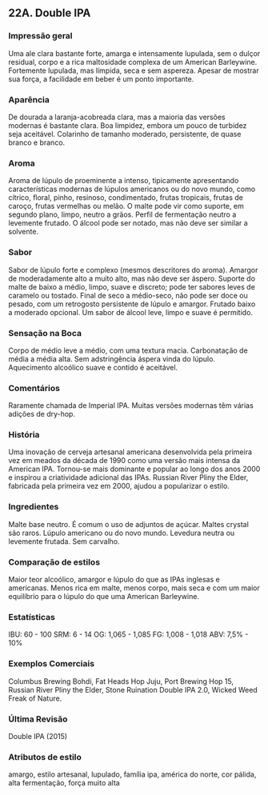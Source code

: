 ## 22A. Double IPA

### Impressão geral

Uma ale clara bastante forte, amarga e intensamente lupulada, sem o dulçor residual, corpo e a rica maltosidade complexa de um American Barleywine. Fortemente lupulada, mas límpida, seca e sem aspereza. Apesar de mostrar sua força, a facilidade em beber é um ponto importante.

### Aparência

De dourada a laranja-acobreada clara, mas a maioria das versões modernas é bastante clara. Boa limpidez, embora um pouco de turbidez seja aceitável. Colarinho de tamanho moderado, persistente, de quase branco e branco.

### Aroma

Aroma de lúpulo de proeminente a intenso, tipicamente apresentando características modernas de lúpulos americanos ou do novo mundo, como cítrico, floral, pinho, resinoso, condimentado, frutas tropicais, frutas de caroço, frutas vermelhas ou melão. O malte pode vir como suporte, em segundo plano, limpo, neutro a grãos. Perfil de fermentação neutro a levemente frutado. O álcool pode ser notado, mas não deve ser similar a solvente.

### Sabor

Sabor de lúpulo forte e complexo (mesmos descritores do aroma). Amargor de moderadamente alto a muito alto, mas não deve ser áspero. Suporte do malte de baixo a médio, limpo, suave e discreto; pode ter sabores leves de caramelo ou tostado. Final de seco a médio-seco, não pode ser doce ou pesado, com um retrogosto persistente de lúpulo e amargor. Frutado baixo a moderado opcional. Um sabor de álcool leve, limpo e suave é permitido.

### Sensação na Boca

Corpo de médio leve a médio, com uma textura macia. Carbonatação de média a média alta. Sem adstringência áspera vinda do lúpulo. Aquecimento alcoólico suave e contido é aceitável.

### Comentários

Raramente chamada de Imperial IPA. Muitas versões modernas têm várias adições de dry-hop.

### História

Uma inovação de cerveja artesanal americana desenvolvida pela primeira vez em meados da década de 1990 como uma versão mais intensa da American IPA. Tornou-se mais dominante e popular ao longo dos anos 2000 e inspirou a criatividade adicional das IPAs. Russian River Pliny the Elder, fabricada pela primeira vez em 2000, ajudou a popularizar o estilo.

### Ingredientes

Malte base neutro. É comum o uso de adjuntos de açúcar. Maltes crystal são raros. Lúpulo americano ou do novo mundo. Levedura neutra ou levemente frutada. Sem carvalho.

### Comparação de estilos

Maior teor alcoólico, amargor e lúpulo do que as IPAs inglesas e americanas. Menos rica em malte, menos corpo, mais seca e com um maior equilíbrio para o lúpulo do que uma American Barleywine.

### Estatísticas

IBU: 60 - 100
SRM: 6 - 14
OG: 1,065 - 1,085
FG: 1,008 - 1,018
ABV: 7,5% - 10%

### Exemplos Comerciais

Columbus Brewing Bohdi, Fat Heads Hop Juju, Port Brewing Hop 15, Russian River Pliny the Elder, Stone Ruination Double IPA 2.0, Wicked Weed Freak of Nature.

### Última Revisão

Double IPA (2015)

### Atributos de estilo

amargo, estilo artesanal, lupulado, família ipa, américa do norte, cor pálida, alta fermentação, força muito alta
